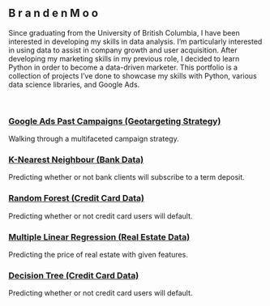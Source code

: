 ## B r a n d e n  M o o

Since graduating from the University of British Columbia, I have been interested in developing my skills in data analysis. I’m particularly interested in using data to assist in company growth and user acquisition. After developing my marketing skills in my previous role, I decided to learn Python in order to become a data-driven marketer. This portfolio is a collection of projects I’ve done to showcase my skills with Python, various data science libraries, and Google Ads.

<br>


### [Google Ads Past Campaigns (Geotargeting Strategy)](https://brandenmoo.github.io/GoogleAds/)
Walking through a multifaceted campaign strategy.

### [K-Nearest Neighbour (Bank Data)](https://brandenmoo.github.io/KNN-bank/)
Predicting whether or not bank clients will subscribe to a term deposit. 

### [Random Forest (Credit Card Data)](https://brandenmoo.github.io/RandomForestDefault/)
Predicting whether or not credit card users will default.

### [Multiple Linear Regression (Real Estate Data)](https://brandenmoo.github.io/LinearRegressionRealEstate/)
Predicting the price of real estate with given features.

### [Decision Tree (Credit Card Data)](https://brandenmoo.github.io/DecisionTreeDefault/)
Predicting whether or not credit card users will default.


